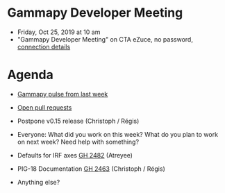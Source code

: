 # Gammapy Developer Meeting

* Friday, Oct 25, 2019 at 10 am
* "Gammapy Developer Meeting" on CTA eZuce, no password, [connection details](../ezuce.txt)

# Agenda

* [Gammapy pulse from last week](https://github.com/gammapy/gammapy/pulse)
* [Open pull requests](https://github.com/gammapy/gammapy/pulls)


* Postpone v0.15 release (Christoph / Régis)
* Everyone: What did you work on this week? What do you plan to work on next week? Need help with something?
* Defaults for IRF axes [GH 2482](https://github.com/gammapy/gammapy/issues/2482) (Atreyee)
* PIG-18 Documentation [GH 2463](https://github.com/gammapy/gammapy/pull/2463) (Christoph / Régis)
* Anything else?
